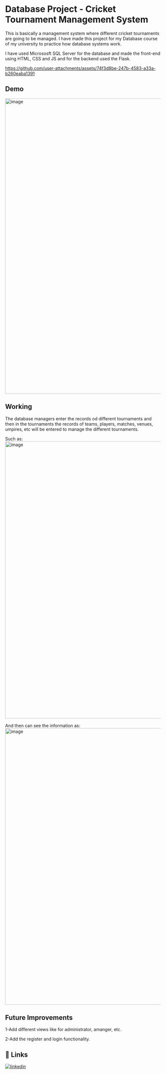 
# Database Project - Cricket Tournament Management System
This is basically a management system where different cricket tournaments are going to be managed. I have made this project for my Database course of my university to practice how database systems work. 

I have used Micrososft SQL Server for the database and made the front-end using HTML, CSS and JS and for the backend used the Flask.


https://github.com/user-attachments/assets/74f3d8be-247b-4583-a33a-b260eaba1391


## Demo

<img width="1899" height="956" alt="image" src="https://github.com/user-attachments/assets/6a5ec588-596d-40a5-a9f7-722850efc100" />


## Working

The database managers enter the records od different tournaments and then in the tournaments the records of teams, players, matches, venues, umpires, etc will be entered to manage the different tournaments.

Such as:
<img width="1911" height="897" alt="image" src="https://github.com/user-attachments/assets/8d7d65c9-b53c-4812-951a-2bbcbfe57701" />

And then can see the information as:
<img width="1874" height="895" alt="image" src="https://github.com/user-attachments/assets/5e1bd8ac-5589-4de6-bccb-8bb86784b6d9" />


## Future Improvements

1-Add different views like for administrator, amanger, etc.

2-Add the register and login functionality.

## 🔗 Links

[![linkedin](https://img.shields.io/badge/linkedin-0A66C2?style=for-the-badge&logo=linkedin&logoColor=white)](https://www.linkedin.com/in/usman-tahir-676a51291)



